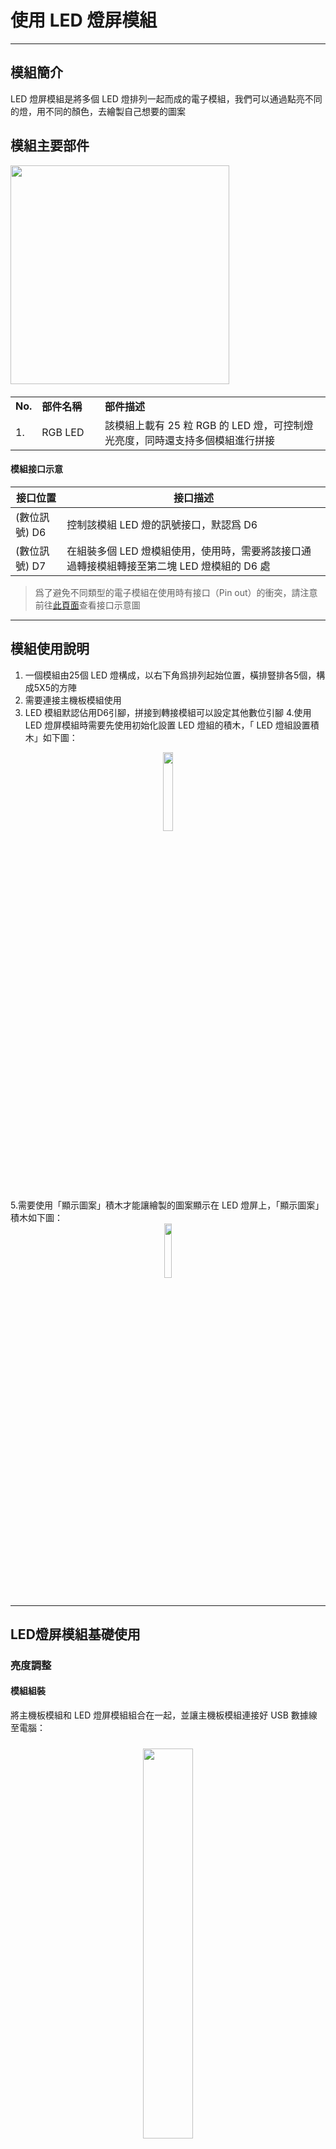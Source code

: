 # 使用 LED 燈屏模組
---

## 模組簡介

LED 燈屏模組是將多個 LED 燈排列一起而成的電子模組，我們可以通過點亮不同的燈，用不同的顏色，去繪製自己想要的圖案

## 模組主要部件

<img src="../media/led_matrix.jpg" width="350"/>

<table style="margin-top:20px;">
	<tr>
		<td width="6%" style="font-weight: bold;">No.</td>
		<td width="20%" style="font-weight: bold;">部件名稱</td>
		<td style="font-weight: bold;">部件描述</td>
	</tr>
	<tr>
		<td>1.</td>
		<td>RGB LED</td>
		<td>該模組上載有 25 粒 RGB 的 LED 燈，可控制燈光亮度，同時還支持多個模組進行拼接</td>
	</tr>
</table>

#### 模組接口示意

| 接口位置 | 接口描述           |
| -------- | ------------------ |
| (數位訊號) D6   | 控制該模組 LED 燈的訊號接口，默認爲 D6       |
| (數位訊號) D7   | 在組裝多個 LED 燈模組使用，使用時，需要將該接口通過轉接模組轉接至第二塊 LED 燈模組的 D6 處|

> 爲了避免不同類型的電子模組在使用時有接口（Pin out）的衝突，請注意前往[此頁面](/cocomod/pinout-map)查看接口示意圖

---


## 模組使用說明

1. 一個模組由25個 LED 燈構成，以右下角爲排列起始位置，橫排豎排各5個，構成5X5的方陣
2. 需要連接主機板模組使用
3.  LED 模組默認佔用D6引腳，拼接到轉接模組可以設定其他數位引腳
4.使用 LED 燈屏模組時需要先使用初始化設置 LED 燈組的積木，「 LED 燈組設置積木」如下圖：
<div style="padding:0px 0px 12px 0px;text-align: center;"><img src="../media/led_setup.png" width="18%" /></div>
5.需要使用「顯示圖案」積木才能讓繪製的圖案顯示在 LED 燈屏上，「顯示圖案」積木如下圖：
<div style="padding:0px 0px 12px 0px;text-align: center;"><img src="../media/led_show.png" width="15%" /></div>

---

## LED燈屏模組基礎使用

### 亮度調整

#### 模組組裝

將主機板模組和 LED 燈屏模組組合在一起，並讓主機板模組連接好 USB 數據線至電腦：

<div style="padding: 10px 0 10px 0;text-align: center;"><img src="../media/led_light_assemble.jpg" width="40%" /></div>

#### 積木編程

<img src="../media/led_block.png" width="100%"/>

#### 最終效果

上傳完成後，將會在 LED 燈屏上顯示一個長和寬各爲 5 的綠色實心正方形

<div style="padding: 10px 0 10px 0;text-align: center;"><img src="../media/led_light.jpg" width="40%" /></div>

---

### 坐標軸介紹

#### 坐標信息

| 編號 | 坐標軸  | 坐標數值                                                          |
| --- | --------- | ----------------------------------------------------------------- |
| 1.  | X 軸 | 0~4 |
| 2.  | Y 軸 | 0~4  |

<div style="padding: 10px 0 10px 0;text-align: center;"><img src="../media/led_coordinateAxis.png" width="40%" /></div>

根據圖中坐標軸方向，LED燈屏上標號為1的LED燈坐標是（0.0），標號為5的LED燈坐標是（4，0），標號為21的LED燈坐標是（0，4），以此類推。

#### 積木編程

這裏我們將在 LED 燈屏上繪製一條線

<img src="../media/led_block_line.png" width="100%"/>

#### 最終效果

上傳完成後，效果如下：

<div style="padding: 10px 0 10px 0;text-align: center;"><img src="../media/led_light_line.jpg" width="40%" /></div>

---
### 清除熒幕

#### 模組組裝

將主機板模組和 LED 燈屏模組組合在一起，並讓主機板模組連接好 USB 數據線至電腦：

<div style="padding: 10px 0 10px 0;text-align: center;"><img src="../media/led_light_assemble.jpg" width="40%" /></div>

#### 積木編程

<div style="padding: 10px 0 10px 0;text-align: center;"><img src="../media/led_block_clean.png" width="100%" /></div>

#### 最終效果

實際效果： LED 燈“一亮（紅光）一暗”，并且循環顯示此效果。

<div style="padding: 10px 0 10px 0;text-align: center;">
	<img style="margin-right:20px;" src="../media/led_light.gif" width="40%" />
</div>

---
### 繪製動畫

#### 模組組裝

將主機板模組和 LED 燈屏模組組合在一起，並讓主機板模組連接好 USB 數據線至電腦：

<div style="padding: 10px 0 10px 0;text-align: center;"><img src="../media/led_light_assemble.jpg" width="40%" /></div>

#### 積木編程
<div style="padding: 10px 0 10px 0;text-align: center;"><img src="../media/led_block_draw.png" width="100%" /></div>

#### 最終效果

程式上傳以後，將會以「點 -> 線」的順序，每隔一秒切換一個圖形顯示在 LED 燈屏上：

<div style="padding: 10px 0 10px 0;text-align: center;">
	<img style="margin-right:20px;" src="../media/led_light_dotline.gif" width="40%" />
</div>

---

## 繪製自定義圖案

#### 模組組裝

將主機板模組和 LED 燈屏模組組合在一起，並讓主機板模組連接好 USB 數據線至電腦：

<div style="padding: 10px 0 10px 0;text-align: center;"><img src="../media/led_light_assemble.jpg" width="40%" /></div>

#### 積木編程

<img src="../media/led_block_vocabulary.png" width="100%"/>

#### 最終效果

程式上傳以後，將會呈現處如程式編寫時的圖案效果，此處爲大寫字母「A」：

<div style="padding: 10px 0 10px 0;text-align: center;"><img src="../media/led_light_A.jpg" width="40%" /></div>

---

### 呼吸燈

#### 模組組裝

將主機板模組和 LED 燈屏模組組合在一起，並讓主機板模組連接好 USB 數據線至電腦：

<div style="padding: 10px 0 10px 0;text-align: center;"><img src="../media/led_light_assemble.jpg" width="40%" /></div>

#### 積木編程

<img src="../media/led_block_breathe.png" width="100%"/>

#### 最終效果

程式上傳以後，LED 燈將會以漸亮和漸暗（亮度在 0 至 100 間變化）的形式交替顯示，呈現出白色呼吸燈的效果


<div style="padding: 10px 0 10px 0;text-align: center;"><img src="../media/led_light_breath.gif" width="40%" /></div>

<!--

## 多LED拼接

#### 模組組裝

主機板模組+LED燈屏模組+轉接模組

#### 拼接教程

##### 拼接說明

多屏LED的拼接需要結合轉接模組使用，每個LED燈屏需要連接轉接模組，主機板連接轉接模組。主機板上的轉接模組的接線根據LED初始化積木的設定決定，而每個LED燈屏上的轉接模組接發固定：接入爲引腳6，接出爲引腳7

##### 拼接示例

拼接一個2x3的LED屏以第一個LED爲起始熒幕，除了初始化積木設置爲

<img src="../media/led_tiled_tutor_setup.png" width="200"/>

LED屏以圖示順序進行連接，最總形成一個2x3的LED面板

<img src="../media/led_tiled_tutorial_2x3.png" width="400"/>

LED屏以圖示順序進行連接，拼接一個3x3的LED面板

<img src="../media/led_tiled_tutorial_3x3.png" width="400"/>

LED屏以圖示順序進行連接，拼接一個4x2的LED面板

<img src="../media/led_tiled_tutorial_4x2.png" width="400"/>

#### 積木編程

拼接一個2x1屏，第一個屏顯示紅色（3x3），第二個屏顯示藍色（3x3）

<img src="../media/led_tiled_block.png" width="500"/>

#### 最終效果
<img src="../media/led_tiled_light.png" width="300"/>


#### 參考鏈接

to be edited. -->
